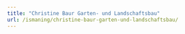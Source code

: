```yaml
---
title: "Christine Baur Garten- und Landschaftsbau"
url: /ismaning/christine-baur-garten-und-landschaftsbau/
---
```

